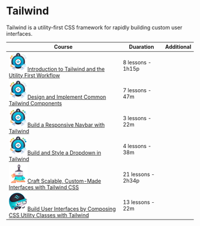 # Tailwind

Tailwind is a utility-first CSS framework for rapidly building custom user interfaces.

| Course                                                                                                                                                                                                                                                                                                                                               | Duaration          | Additional |
| ---------------------------------------------------------------------------------------------------------------------------------------------------------------------------------------------------------------------------------------------------------------------------------------------------------------------------------------------------- | ------------------ | ---------- |
| <img title="" src="https://raw.githubusercontent.com/Zenfection/Image/master/2023/07/06-15-27-28-tailwinds_masterclass_p1_424_2x.webp" alt="tailwinds_masterclass_p1_424_2x.webp" width="50">[Introduction to Tailwind and the Utility First Workflow](https://egghead.io/courses/introduction-to-tailwind-and-the-utility-first-workflow-ac67)      | 8 lessons - 1h15p  |            |
| <img src="https://raw.githubusercontent.com/Zenfection/Image/master/2023/07/06-15-25-15-tailwinds_masterclass_p2_424_2x.webp" title="" alt="tailwinds_masterclass_p2_424_2x.webp" width="50">[Design and Implement Common Tailwind Components](https://egghead.io/courses/design-and-implement-common-tailwind-components-8fbb9b19)                  | 7 lessons - 47m    |            |
| <img src="https://raw.githubusercontent.com/Zenfection/Image/master/2023/07/06-15-24-33-tailwinds_masterclass_p3_424_2x.webp" title="" alt="tailwinds_masterclass_p3_424_2x.webp" width="50">[Build a Responsive Navbar with Tailwind](https://egghead.io/courses/build-a-responsive-navbar-with-tailwind-4d328a35)                                  | 3 lessons - 22m    |            |
| <img src="https://raw.githubusercontent.com/Zenfection/Image/master/2023/07/06-15-25-50-tailwinds_masterclass_p4_424_2x.webp" title="" alt="tailwinds_masterclass_p4_424_2x.webp" width="50">[Build and Style a Dropdown in Tailwind](https://egghead.io/courses/build-and-style-a-dropdown-in-tailwind-7f34fead)                                    | 4 lessons - 38m    |            |
| <img title="" src="https://raw.githubusercontent.com/Zenfection/Image/master/2023/07/06-15-27-43-tailwind.webp" alt="tailwind.webp" width="50">[Craft Scalable, Custom-Made Interfaces with Tailwind CSS](https://egghead.io/courses/craft-scalable-custom-made-interfaces-with-tailwind-css-8dfee898)                                               | 21 lessons - 2h34p |            |
| <img title="" src="https://raw.githubusercontent.com/Zenfection/Image/master/2023/07/06-15-27-41-EGH_CSSUtilityTailwinds.webp" alt="EGH_CSSUtilityTailwinds.webp" width="50">[Build User Interfaces by Composing CSS Utility Classes with Tailwind](https://egghead.io/courses/build-user-interfaces-by-composing-css-utility-classes-with-tailwind) | 13 lessons - 22m   |            |
